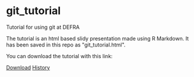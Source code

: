 # git_tutorial
Tutorial for using git at DEFRA

The tutorial is an html based slidy presentation made using R Markdown. It has been saved in this repo as "git_tutorial.html".

You can download the tutorial with this link:
<div class="BtnGroup">
      <a id="raw-url" class="btn btn-sm BtnGroup-item" href="/FoodchainStats/git_tutorial/raw/master/git_tutorial.html">Download</a>
      <a rel="nofollow" class="btn btn-sm BtnGroup-item" href="/FoodchainStats/git_tutorial/commits/master/git_tutorial.html">History</a>
    </div>

